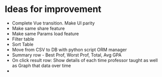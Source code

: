 # Ideas for improvement
* Complete Vue transition. Make UI parity
* Make same share feature
* Make same Params load feature
* Filter table
* Sort Table
* Move from CSV to DB with python script ORM manager
* Summary row - Best Prof, Worst Prof, Total, Avg GPA
* On click result row: Show details of each time professor taught as well as Graph that data over time
* 